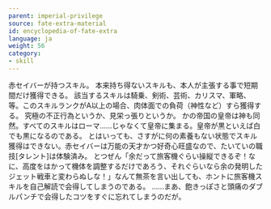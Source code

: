 ```yaml
---
parent: imperial-privilege
source: fate-extra-material
id: encyclopedia-of-fate-extra
language: ja
weight: 56
category:
- skill
---
```


赤セイバーが持つスキル。
本来持ち得ないスキルも、本人が主張する事で短期間だけ獲得できる。
該当するスキルは騎乗、剣術、芸術、カリスマ、軍略、等。このスキルランクがA以上の場合、肉体面での負荷（神性など）すら獲得する。
究極の不正行為というか、見栄っ張りというか。
かの帝国の皇帝は神も同然。すべてのスキルはローマ……じゃなくて皇帝に集まる。皇帝が黒といえば白でも黒になるのである。
とはいっても、さすがに何の素養もない状態でスキル獲得はできない。赤セイバーは万能の天才かつ好奇心旺盛なので、たいていの職技[タレント]は体験済み。
とつぜん「余だって旅客機ぐらい操縦できるぞ！なに、高度をはかって機体を調整するだけであろう、それぐらいなら余の発明したジェット戦車と変わらぬしな！」なんて無茶を言い出しても、ホントに旅客機スキルを自己解読で会得してしまうのである。
……まあ、飽きっぽさと頭痛のダブルパンチで会得したコツをすぐに忘れてしまうのだが。
